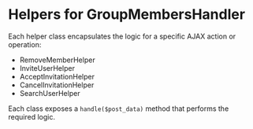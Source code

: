 # Helpers for GroupMembersHandler

Each helper class encapsulates the logic for a specific AJAX action or operation:
- RemoveMemberHelper
- InviteUserHelper
- AcceptInvitationHelper
- CancelInvitationHelper
- SearchUserHelper

Each class exposes a `handle($post_data)` method that performs the required logic.
